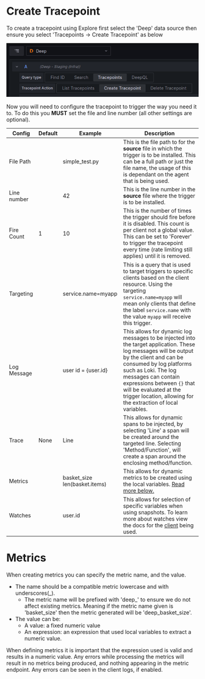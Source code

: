 # Create Tracepoint

To create a tracepoint using Explore first select the 'Deep' data source then ensure you select 'Tracepoints -> Create
Tracepoint' as below

![Create Tracepoint](create_tracepoint.png)

Now you will need to configure the tracepoint to trigger the way you need it to. To do this you **MUST** set the file
and line number (all other settings are optional).

| Config      | Default | Example                       | Description                                                                                                                                                                                                                                                                                                                               |
|-------------|---------|-------------------------------|-------------------------------------------------------------------------------------------------------------------------------------------------------------------------------------------------------------------------------------------------------------------------------------------------------------------------------------------|
| File Path   |         | simple_test.py                | This is the file path to for the **source** file in which the trigger is to be installed. This can be a full path or just the file name, the usage of this is dependant on the agent that is being used.                                                                                                                                  |
| Line number |         | 42                            | This is the line number in the **source** file where the trigger is to be installed.                                                                                                                                                                                                                                                      |   
| Fire Count  | 1       | 10                            | This is the number of times the trigger should fire before it is disabled. This count is per client not a global value. This can be set to 'Forever' to trigger the tracepoint every time (rate limiting still applies) until it is removed.                                                                                              |   
| Targeting   |         | service.name=myapp            | This is a query that is used to target triggers to specific clients based on the client resource. Using the targeting `service.name=myapp` will mean only clients that define the label `service.name` with the value `myapp` will receive this trigger.                                                                                  |   
| Log Message |         | user id = {user.id}           | This allows for dynamic log messages to be injected into the target application. These log messages will be output by the client and can be consumed by log platforms such as Loki. The log messages can contain expressions between `{}` that will be evaluated at the trigger location, allowing for the extraction of local variables. |   
| Trace       | None    | Line                          | This allows for dynamic spans to be injected, by selecting 'Line' a span will be created around the targeted line. Selecting 'Method/Function', will create a span around the enclosing method/function.                                                                                                                                  |   
| Metrics     |         | basket_size len(basket.items) | This allows for dynamic metrics to be created using the local variables. [Read more below.](#metrics)                                                                                                                                                                                                                                     |   
| Watches     |         | user.id                       | This allows for selection of specific variables when using snapshots. To learn more about watches view the docs for the [client](https://intergral.github.io/deep/#client) being used.                                                                                                                                                    |   

# Metrics

When creating metrics you can specify the metric name, and the value.

- The name should be a compatible metric lowercase and with underscores(_).
    - The metric name will be prefixed with 'deep_' to ensure we do not affect existing metrics. Meaning if the metric
      name given is 'basket_size' then the metric generated will be 'deep_basket_size'.
- The value can be:
    - A value: a fixed numeric value
    - An expression: an expression that used local variables to extract a numeric value.

When defining metrics it is important that the expression used is valid and results in a numeric value. Any errors while
processing the metrics will result in no metrics being produced, and nothing appearing in the metric endpoint. Any
errors can be seen in the client logs, if enabled.
